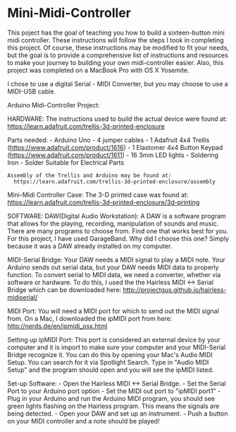 # Mini-Midi-Controller
This poject has the goal of teaching you how to build a sixteen-button mini midi controller. 
These instructions will follow the steps I took in completing this project. 
Of course, these instructions may be modified to fit your needs, but the goal is to provide
a comprehensive list of instructions and resources to make your journey to building your own
midi-controller easier. Also, this project was completed on a MacBook Pro with OS X Yosemite.

I chose to use a digital Serial - MIDI Converter, but you may choose to use a MIDI-USB cable.

Arduino Midi-Controller Project:

HARDWARE:
  The instructions used to build the actual device were found at:
    https://learn.adafruit.com/trellis-3d-printed-enclosure
    
  Parts needed:
    - Arduino Uno
    - 4 jumper cables
    - 1 Adafruit 4x4 Trellis (https://www.adafruit.com/product/1616)
    - 1 Elastomer 4x4 Button Keypad (https://www.adafruit.com/product/1611)
    - 16 3mm LED lights
    - Soldering Iron
    - Solder Suitable for Electrical Parts
    
    Assembly of the Trellis and Arduino may be found at:
      https://learn.adafruit.com/trellis-3d-printed-enclosure/assembly
    
    
Mini-Midi Controller Case:
  The 3-D printed case was found at:
    https://learn.adafruit.com/trellis-3d-printed-enclosure/3d-printing
    
    
SOFTWARE:
  DAW(Digital Audio Workstation):
    A DAW is a software program that allows for the playing, recording, manipulation of sounds and music. 
    There are many programs to choose from. Find one that works best for you. For this project, I have
    used GarageBand. Why did I choose this one? Simply because it was a DAW already installed on my computer.
    
  MIDI-Serial Bridge:
    Your DAW needs a MIDI signal to play a MIDI note. Your Arduino sends out serial data,
    but your DAW needs MIDI data to properly function. To convert serial to MIDI data, we
    need a converter, whether via software or hardware. To do this, I used the 
    the Hairless MIDI <-> Serial Bridge which can be downloaded here:
      http://projectgus.github.io/hairless-midiserial/
      
  MIDI Port:
    You will need a MIDI port for which to send out the MIDI signal from. On a Mac, I downloaded 
    the ipMIDI port from here:
      http://nerds.de/en/ipmidi_osx.html
    
  Setting up ipMIDI Port:
    This port is considered an external device by your computer and it is import to make sure your
    computer and your MIDI-Serial Bridge recognize it.
    You can do this by opening your Mac's Audio MIDI Setup. You can search for it via Spotlight Search.
    Type in "Audio MIDI Setup" and the program should open and you will see the ipMIDI listed.
  
  Set-up Software:
      - Open the Hairless MIDI <-> Serial Bridge.
      - Set the Serial Port to your Arduino port option
      - Set the MIDI out port to "ipMIDI port1"
      -Plug in your Arduino and run the Arduino MIDI program, you should see green lights
        flashing on the Hairless program. This means the signals are being detected.
      - Open your DAW and set up an instrument. 
      - Push a button on your MIDI controller and a note should be played!
  
    
  
